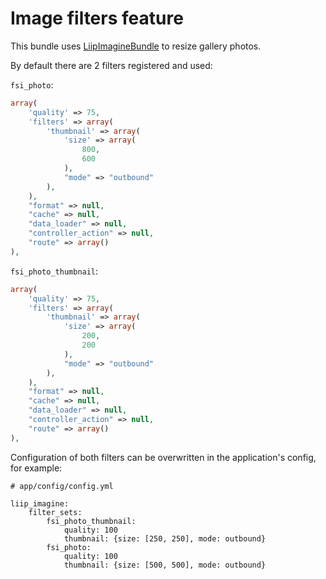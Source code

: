 # Image filters feature

This bundle uses [LiipImagineBundle](https://github.com/liip/LiipImagineBundle) to
resize gallery photos.

By default there are 2 filters registered and used:

``fsi_photo``:

```php
array(
    'quality' => 75,
    'filters' => array(
        'thumbnail' => array(
            'size' => array(
                800,
                600
            ),
            "mode" => "outbound"
        ),
    ),
    "format" => null,
    "cache" => null,
    "data_loader" => null,
    "controller_action" => null,
    "route" => array()
),
```

``fsi_photo_thumbnail``:

```php
array(
    'quality' => 75,
    'filters' => array(
        'thumbnail' => array(
            'size' => array(
                200,
                200
            ),
            "mode" => "outbound"
        ),
    ),
    "format" => null,
    "cache" => null,
    "data_loader" => null,
    "controller_action" => null,
    "route" => array()
),
```

Configuration of both filters can be overwritten in the application's config, 
for example:

```
# app/config/config.yml

liip_imagine:
    filter_sets:
        fsi_photo_thumbnail:
            quality: 100
            thumbnail: {size: [250, 250], mode: outbound}
        fsi_photo:
            quality: 100
            thumbnail: {size: [500, 500], mode: outbound}
```
